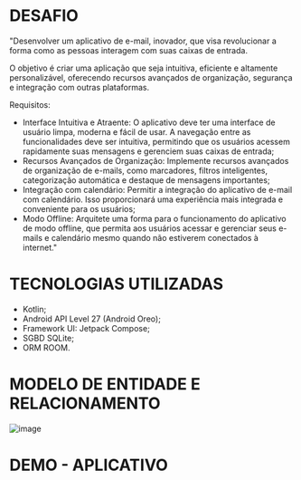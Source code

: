 # DESAFIO

"Desenvolver um aplicativo de e-mail, inovador, que visa revolucionar a forma como as pessoas interagem com suas caixas de entrada.

O objetivo é criar uma aplicação que seja intuitiva, eficiente e altamente personalizável, oferecendo recursos avançados de organização, segurança e integração com outras plataformas.

Requisitos:
- Interface Intuitiva e Atraente: O aplicativo deve ter uma interface de usuário limpa, moderna e fácil de usar. A navegação entre as funcionalidades deve ser intuitiva, permitindo que os usuários acessem rapidamente suas mensagens e gerenciem suas caixas de entrada;
- Recursos Avançados de Organização: Implemente recursos avançados de organização de e-mails, como marcadores, filtros inteligentes, categorização automática e destaque de mensagens importantes;
- Integração com calendário: Permitir a integração do aplicativo de e-mail com calendário. Isso proporcionará uma experiência mais integrada e conveniente para os usuários;
- Modo Offline: Arquitete uma forma para o funcionamento do aplicativo de modo offline, que permita aos usuários acessar e gerenciar seus e-mails e calendário mesmo quando não estiverem conectados à internet."

# TECNOLOGIAS UTILIZADAS
- Kotlin;
- Android API Level 27 (Android Oreo);
- Framework UI: Jetpack Compose;
- SGBD SQLite;
- ORM ROOM.

# MODELO DE ENTIDADE E RELACIONAMENTO
![image](https://github.com/pedroferrarezzo/locawebmailapp-fiap/assets/124400471/cad1d717-8e33-4255-a7da-115a2f5e484d)

# DEMO - APLICATIVO

